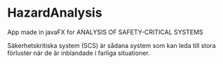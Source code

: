 # HazardAnalysis
App made in javaFX
for
ANALYSIS OF SAFETY-CRITICAL SYSTEMS

Säkerhetskritiska system (SCS) är sådana system som kan leda till stora 
förluster när de är inblandade i farliga situationer.
